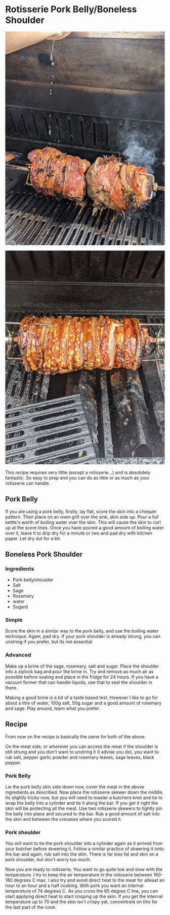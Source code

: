 # Rotisserie Pork Belly/Boneless Shoulder

![pork-rotisserie](images/pork-rotisserie.jpg)

![pork-rotisserie](images/rotisserie-pork-belly.jpg)


This recipe requires very little (except a rotisserie...) and is absolutely fantastic. So easy to prep and you can do as little or as much as your rotisserie can handle.


## Pork Belly

If you are using a pork belly, firstly, lay flat, score the skin into a chequer pattern. Then place on an oven grill over the sink, skin side up. Pour a full kettle's worth of boiling water over the skin. This will cause the skin to curl up at the score lines. Once you have poured a good amount of boiling water over it, leave it to drip dry for a minute or two and pad dry with kitchen paper. Let dry out for a bit.

## Boneless Pork Shoulder

### Ingredients

* Pork belly/shoulder
* Salt
* Sage
* Rosemary
* water
* Sugard

### Simple

Score the skin in a similar way to the pork belly, and use the boiling water technique. Again, pad dry. If your pork shoulder is already strung, you can unstring if you prefer, but its not essential.


### Advanced

Make up a brine of the sage, rosemary, salt and sugar. Place the shoulder into a ziplock bag and pour the brine in. Try and remove as much air as possible before sealing and place in the fridge for 24 hours. If you have a vacuum former that can handle liquids, use that to seal the shoulder in there.

Making a good brine is a bit of a taste based test. However I like to go for about a litre of water, 100g salt, 50g sugar and a good amount of rosemary and sage. Play around, learn what you prefer.


## Recipe

From now on the recipe is basically the same for both of the above.

On the meat side, or wherever you can access the meat if the shoulder is still strung and you don't want to unstring it (I advise you do), you want to rub salt, pepper garlic powder and rosemary leaves, sage leaves, black pepper.


### Pork Belly

Lie the pork belly skin side down now, cover the meat in the above ingredients as described. Now place the rotisserie skewer down the middle. Its slightly tricky now, but you will need to master a butchers knot and tie to wrap the belly into a cylinder and tie it along the bar. If you get it right the skin will be protecting all the meat. Use two rotisserie skewers to tightly pin the belly into place and secured to the bar. Rub a good amount of salt into the skin and between the crevases where you scored it.


### Pork shoulder

You will want to tie the pork shoulder into a cylinder again as it arrived from your butcher before skwering it. Follow a similar practice of skwering it onto the bar and again, rub salt into the skin. There is far less fat and skin on a pork shoulder, but don't worry too much.


Now you are ready to rotisserie. You want to go quite low and slow with the temperature. I try to keep the air temperature in the rotisserie between 160-180 degrees C max. I also try and avoid direct heat to the meat for atleast an hour to an hour and a half cooking. With pork you want an internal temperature of 74 degrees C. As you cross the 65 degree C line, you can start applying direct heat to start crisping up the skin. If you get the internal temperature up to 70 and the skin isn't crispy yet, concentrate on this for the last part of the cook. 
